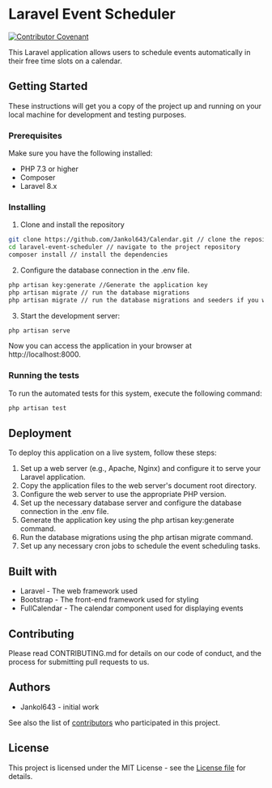 # Laravel Event Scheduler

[![Contributor Covenant](https://img.shields.io/badge/Contributor%20Covenant-2.1-4baaaa.svg)](code_of_conduct.md)


This Laravel application allows users to schedule events automatically in their free time slots on a calendar.

## Getting Started

These instructions will get you a copy of the project up and running on your local machine for development and testing purposes.

### Prerequisites

Make sure you have the following installed:

* PHP 7.3 or higher
* Composer
* Laravel 8.x

### Installing

1. Clone and install the repository

```bash
git clone https://github.com/Jankol643/Calendar.git // clone the repository
cd laravel-event-scheduler // navigate to the project repository
composer install // install the dependencies
```

2. Configure the database connection in the .env file.
```bash
php artisan key:generate //Generate the application key
php artisan migrate // run the database migrations
php artisan migrate // run the database migrations and seeders if you want example data
```

3. Start the development server:
```bash
php artisan serve
```
Now you can access the application in your browser at http://localhost:8000.

### Running the tests

To run the automated tests for this system, execute the following command:
```bash
php artisan test
```

## Deployment

To deploy this application on a live system, follow these steps:

1. Set up a web server (e.g., Apache, Nginx) and configure it to serve your Laravel application.
2. Copy the application files to the web server's document root directory.
3. Configure the web server to use the appropriate PHP version.
4. Set up the necessary database server and configure the database connection in the .env file.
5. Generate the application key using the php artisan key:generate command.
6. Run the database migrations using the php artisan migrate command.
7. Set up any necessary cron jobs to schedule the event scheduling tasks.

## Built with

- Laravel - The web framework used
- Bootstrap - The front-end framework used for styling
- FullCalendar - The calendar component used for displaying events

## Contributing

Please read CONTRIBUTING.md for details on our code of conduct, and the process for submitting pull requests to us.

## Authors

- Jankol643 - initial work

See also the list of [contributors](https://github.com/Jankol643/Calendar/contributors) who participated in this project.

## License

This project is licensed under the MIT License - see the [License file](https://github.com/Jankol643/Calendar/license) for details.